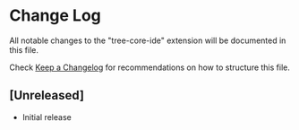 # Change Log

All notable changes to the "tree-core-ide" extension will be documented in this file.

Check [Keep a Changelog](http://keepachangelog.com/) for recommendations on how to structure this file.

## [Unreleased]

- Initial release